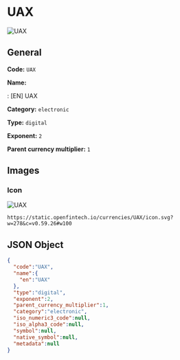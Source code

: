 
# UAX 
![UAX](https://static.openfintech.io/currencies/UAX/icon.svg?w=278&c=v0.59.26#w100)  

## General 
 
**Code:** `UAX` 
 
**Name:** 
 
:	[EN] UAX 
 
**Category:** `electronic` 
 
**Type:** `digital` 
 
**Exponent:** `2` 
 
**Parent currency multiplier:** `1` 
 

## Images 

### Icon 
 
![UAX](https://static.openfintech.io/currencies/UAX/icon.svg?w=278&c=v0.59.26#w100)  

```
https://static.openfintech.io/currencies/UAX/icon.svg?w=278&c=v0.59.26#w100
```  

## JSON Object 

```json
{
  "code":"UAX",
  "name":{
    "en":"UAX"
  },
  "type":"digital",
  "exponent":2,
  "parent_currency_multiplier":1,
  "category":"electronic",
  "iso_numeric3_code":null,
  "iso_alpha3_code":null,
  "symbol":null,
  "native_symbol":null,
  "metadata":null
}
```  
